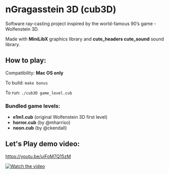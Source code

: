 # nGragasstein 3D (cub3D)
Software ray-casting project inspired by the world-famous 90’s game - Wolfenstein 3D.

Made with **MiniLibX** graphics library and **cute_headers cute_sound** sound library.

## How to play:
Compatibility: **Mac OS only**

To build: `make bonus`

To run: `./cub3D game_level.cub`

### Bundled game levels:
- **e1m1.cub** (original Wolfenstein 3D first level)
- **horror.cub** (by @mharriso)
- **neon.cub** (by @ckendall)

## Let's Play demo video:
https://youtu.be/ujFoM7Q15zM

[![Watch the video](https://img.youtube.com/vi/ujFoM7Q15zM/hqdefault.jpg)](https://youtu.be/ujFoM7Q15zM)
